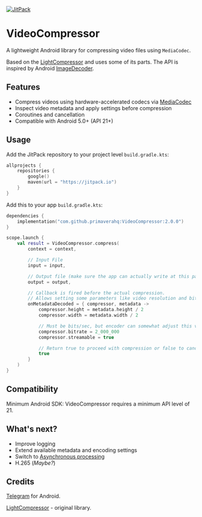 [![JitPack](https://jitpack.io/v/primaverahq/VideoCompressor.svg)](https://jitpack.io/#primaverahq/VideoCompressor)

# VideoCompressor

A lightweight Android library for compressing video files using `MediaCodec`.

Based on the [LightCompressor](https://github.com/AbedElazizShe/LightCompressor) 
and uses some of its parts.
The API is inspired by Android 
[ImageDecoder](https://developer.android.com/reference/android/graphics/ImageDecoder).


## Features

- Compress videos using hardware-accelerated codecs
  via [MediaCodec](https://developer.android.com/reference/android/media/MediaCodec)
- Inspect video metadata and apply settings before compression
- Coroutines and cancellation
- Compatible with Android 5.0+ (API 21+)


## Usage

Add the JitPack repository to your project level `build.gradle.kts`:

```kotlin
allprojects {
    repositories {
        google()
        maven(url = "https://jitpack.io")
    }
}
```

Add this to your app `build.gradle.kts`:

```kotlin
dependencies {
    implementation("com.github.primaverahq:VideoCompressor:2.0.0")
}
```

```kotlin
scope.launch {
    val result = VideoCompressor.compress(
        context = context,

        // Input File
        input = input,

        // Output file (make sure the app can actually write at this path)
        output = output,

        // Callback is fired before the actual compression.
        // Allows setting some parameters like video resolution and bitrate.
        onMetadataDecoded = { compressor, metadata ->
            compressor.height = metadata.height / 2
            compressor.width = metadata.width / 2

            // Must be bits/sec, but encoder can somewhat adjust this value
            compressor.bitrate = 2_000_000
            compressor.streamable = true

            // Return true to proceed with compression or false to cancel
            true
        }
    )
}
```


## Compatibility

Minimum Android SDK: VideoCompressor requires a minimum API level of 21.


## What's next?

- Improve logging
- Extend available metadata and encoding settings
- Switch to [Asynchronous processing](https://developer.android.com/reference/android/media/MediaCodec#data-processing)
- H.265 (_Maybe?_)


## Credits

[Telegram](https://github.com/DrKLO/Telegram) for Android.

[LightCompressor](https://github.com/AbedElazizShe/LightCompressor) - original library.

